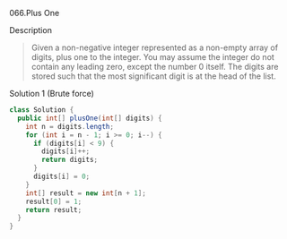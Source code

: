 066.Plus One

Description
> Given a non-negative integer represented as a non-empty array of digits, plus one to the integer. You may assume the integer do not contain any leading zero, except the number 0 itself. The digits are stored such that the most significant digit is at the head of the list.

Solution 1 (Brute force)
```java
class Solution {
  public int[] plusOne(int[] digits) {
    int n = digits.length;
    for (int i = n - 1; i >= 0; i--) {
      if (digits[i] < 9) {
        digits[i]++;
        return digits;
      }
      digits[i] = 0;
    }
    int[] result = new int[n + 1];
    result[0] = 1;
    return result;
  }
}
```
